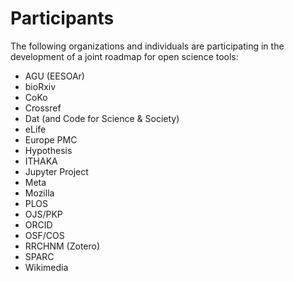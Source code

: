 # Participants
The following organizations and individuals are participating in the development of a joint roadmap for open science tools:
* AGU (EESOAr)
* bioRxiv
* CoKo
* Crossref
* Dat (and Code for Science & Society)
* eLife
* Europe PMC
* Hypothesis
* ITHAKA
* Jupyter Project
* Meta
* Mozilla
* PLOS
* OJS/PKP
* ORCID
* OSF/COS
* RRCHNM (Zotero)
* SPARC
* Wikimedia
